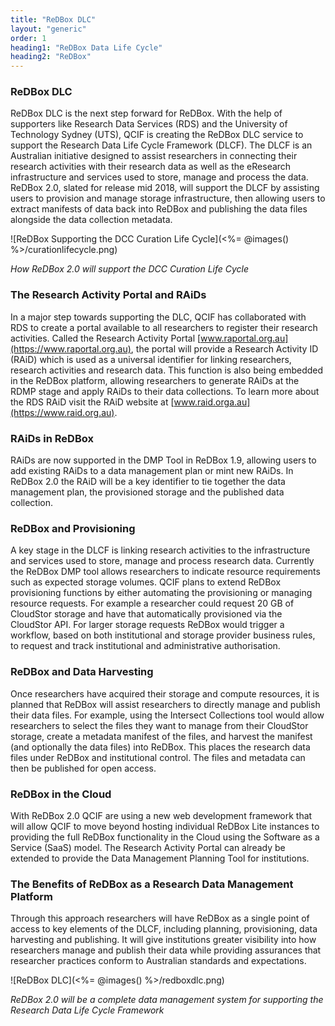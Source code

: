 ```yaml
---
title: "ReDBox DLC"
layout: "generic"
order: 1
heading1: "ReDBox Data Life Cycle"
heading2: "ReDBox"
---
```

### ReDBox DLC
ReDBox DLC is the next step forward for ReDBox. With the help of supporters like Research Data Services (RDS) and the University of Technology Sydney (UTS), QCIF is creating the ReDBox DLC service to support the Research Data Life Cycle Framework (DLCF). The DLCF is an Australian initiative designed to assist researchers in connecting their research activities with their research data as well as the eResearch infrastructure and services used to store, manage and process the data. ReDBox 2.0, slated for release mid 2018, will support the DLCF by assisting users to provision and manage storage infrastructure, then allowing users to extract manifests of data back into ReDBox and publishing the data files alongside the data collection metadata.

![ReDBox Supporting the DCC Curation Life Cycle](<%= @images() %>/curationlifecycle.png)

*How ReDBox 2.0 will support the DCC Curation Life Cycle*

### The Research Activity Portal and RAiDs
In a major step towards supporting the DLC, QCIF has collaborated with RDS to create a portal available to all researchers to register their research activities. Called the Research Activity Portal [www.raportal.org.au](https://www.raportal.org.au), the portal will provide a Research Activity ID (RAiD) which is used as a universal identifier for linking researchers, research activities and research data. This function is also being embedded in the ReDBox platform, allowing researchers to generate RAiDs at the RDMP stage and apply RAiDs to their data collections. To learn more about the RDS RAiD visit the RAiD website at [www.raid.orga.au](https://www.raid.org.au).

### RAiDs in ReDBox
RAiDs are now supported in the DMP Tool in ReDBox 1.9, allowing users to add existing RAiDs to a data management plan or mint new RAiDs. In ReDBox 2.0 the RAiD will be a key identifier to tie together the data management plan, the provisioned storage and the published data collection.

### ReDBox and Provisioning
A key stage in the DLCF is linking research activities to the infrastructure and services used to store, manage and process research data. Currently the ReDBox DMP tool allows researchers to indicate resource requirements such as expected storage volumes. QCIF plans to extend ReDBox provisioning functions by either automating the provisioning or managing resource requests. For example a researcher could request 20 GB of CloudStor storage and have that automatically provisioned via the CloudStor API. For larger storage requests ReDBox would trigger a workflow, based on both institutional and storage provider business rules, to request and track institutional and administrative authorisation.

### ReDBox and Data Harvesting
Once researchers have acquired their storage and compute resources, it is planned that ReDBox will assist researchers to directly manage and publish their data files. For example, using the Intersect Collections tool would allow researchers to select the files they want to manage from their CloudStor storage, create a metadata manifest of the files, and harvest the manifest (and optionally the data files) into ReDBox. This places the research data files under ReDBox and institutional control. The files and metadata can then be published for open access.

### ReDBox in the Cloud
With ReDBox 2.0 QCIF are using a new web development framework that will allow QCIF to move beyond hosting individual ReDBox Lite instances to providing the full ReDBox functionality in the Cloud using the Software as a Service (SaaS) model. The Research Activity Portal can already be extended to provide the Data Management Planning Tool for institutions.

### The Benefits of ReDBox as a Research Data Management Platform
Through this approach researchers will have ReDBox as a single point of access to key elements of the DLCF, including planning, provisioning, data harvesting and publishing. It will give institutions greater visibility into how researchers manage and publish their data while providing assurances that researcher practices conform to Australian standards and expectations.


![ReDBox DLC](<%= @images() %>/redboxdlc.png)

*ReDBox 2.0 will be a complete data management system for supporting the Research Data Life Cycle Framework*
